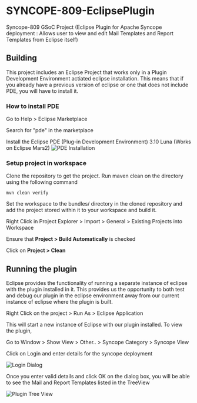 # SYNCOPE-809-EclipsePlugin
Syncope-809 GSoC Project (Eclipse Plugin for Apache Syncope deployment : Allows user to view and edit Mail Templates and Report Templates from Eclipse itself)

## Building ##
This project includes an Eclipse Project that works only in a Plugin Development Environment actiated eclipse installation. This means that if you already have a previous version of eclipse or one that does not include PDE, you will have to install it. 

### How to install PDE ###
Go to Help > Eclipse Marketplace

Search for "pde" in the marketplace

Install the Eclipse PDE (Plug-in Development Environment) 3.10 Luna
(Works on Eclipse Mars2)
![PDE Installation](http://imgur.com/d7VSJre.png)
### Setup project in workspace ###
Clone the repository to get the project. Run maven clean on the directory using the following command

    mvn clean verify

Set the workspace to the bundles/ directory in the cloned repository and add the project stored within it to your workspace and build it.

Right Click in Project Explorer > Import > General > Existing Projects into Workspace

Ensure that **Project > Build Automatically** is checked

Click on **Project > Clean**

## Running the plugin ##
Eclipse provides the functionality of running a separate instance of eclipse with the plugin installed in it. This provides us the opportunity to both test and debug our plugin in the eclipse environment away from our current instance of eclipse where the plugin is built.

Right Click on the project > Run As > Eclipse Application

This will start a new instance of Eclipse with our plugin installed. To view the plugin,

Go to Window > Show View > Other.. > Syncope Category > Syncope View

Click on Login and enter details for the syncope deployment

![Login Dialog](http://imgur.com/ONCaoWi.png)

Once you enter valid details and click OK on the dialog box, you will be able to see the Mail and Report Templates listed in the TreeView

![Plugin Tree View](http://imgur.com/spzrBBJ.png)
